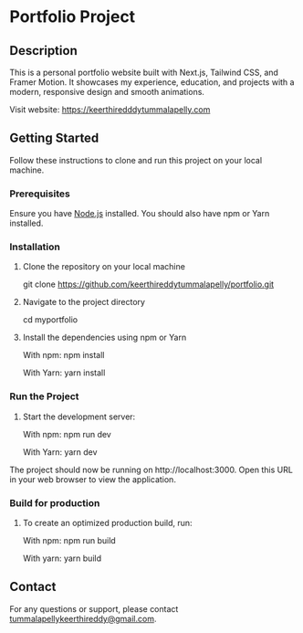 # Portfolio Project

## Description

This is a personal portfolio website built with Next.js, Tailwind CSS, and Framer Motion. It showcases my experience, education, and projects with a modern, responsive design and smooth animations.

Visit website: https://keerthiredddytummalapelly.com

## Getting Started

Follow these instructions to clone and run this project on your local machine.

### Prerequisites

Ensure you have [Node.js](https://nodejs.org/) installed.
You should also have npm or Yarn installed.

### Installation 

1. Clone the repository on your local machine

    git clone https://github.com/keerthireddytummalapelly/portfolio.git

2. Navigate to the project directory
    
    cd myportfolio

3. Install the dependencies using npm or Yarn
      
    With npm: npm install

    With Yarn: yarn install

### Run the Project

1. Start the development server:
    
    With npm: npm run dev

    With Yarn: yarn dev

The project should now be running on http://localhost:3000. Open this URL in your web browser to view the application.

### Build for production

1. To create an optimized production build, run:

    With npm: npm run build

    With yarn: yarn build

## Contact

For any questions or support, please contact tummalapellykeerthireddy@gmail.com.